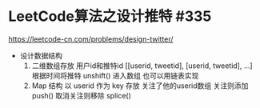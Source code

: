 # LeetCode算法之设计推特 #335
https://leetcode-cn.com/problems/design-twitter/

- 设计数据结构
  1. 二维数组存放 用户id和推特id  [[userid, tweetid], [userid, tweetid], ...]  根据时间将推特  unshift() 进入数组 
  也可以用链表实现
  2. Map 结构   以 userid 作为 key 存放 关注了他的userid数组 关注则添加 push()  取消关注则移除 splice()
